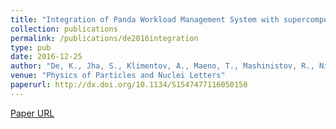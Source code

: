 ```yaml
---
title: "Integration of Panda Workload Management System with supercomputers"
collection: publications
permalink: /publications/de2016integration
type: pub
date: 2016-12-25
author: "De, K., Jha, S., Klimentov, A., Maeno, T., Mashinistov, R., Nilsson, P., Novikov, A., Oleynik, D., Panitkin, S., Poyda, A., Read, K. F., Ryabinkin, E., Teslyuk, A., Velikhov, V., Wells, J. C. and Wenaus, T."
venue: "Physics of Particles and Nuclei Letters"
paperurl: http://dx.doi.org/10.1134/S1547477116050150
---
```

[Paper URL](http://dx.doi.org/10.1134/S1547477116050150)
